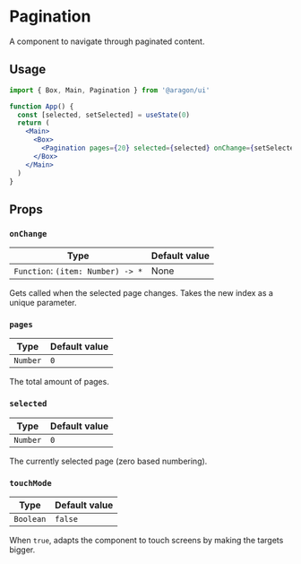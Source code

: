 # Pagination

A component to navigate through paginated content.

## Usage

```jsx
import { Box, Main, Pagination } from '@aragon/ui'

function App() {
  const [selected, setSelected] = useState(0)
  return (
    <Main>
      <Box>
        <Pagination pages={20} selected={selected} onChange={setSelected} />
      </Box>
    </Main>
  )
}
```

## Props

### `onChange`

| Type                              | Default value |
| --------------------------------- | ------------- |
| `Function`: `(item: Number) -> *` | None          |

Gets called when the selected page changes. Takes the new index as a unique parameter.

### `pages`

| Type     | Default value |
| -------- | ------------- |
| `Number` | `0`           |

The total amount of pages.

### `selected`

| Type     | Default value |
| -------- | ------------- |
| `Number` | `0`           |

The currently selected page (zero based numbering).

### `touchMode`

| Type      | Default value |
| --------- | ------------- |
| `Boolean` | `false`       |

When `true`, adapts the component to touch screens by making the targets bigger.
